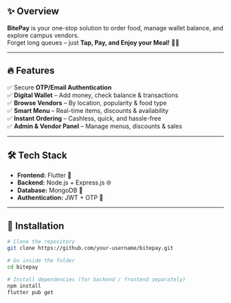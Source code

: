 

## ✨ Overview  
**BitePay** is your one-stop solution to order food, manage wallet balance, and explore campus vendors.  
Forget long queues – just **Tap, Pay, and Enjoy your Meal!** 🍕🥤  

---

## 🔥 Features  
✅ Secure **OTP/Email Authentication**  
✅ **Digital Wallet** – Add money, check balance & transactions  
✅ **Browse Vendors** – By location, popularity & food type  
✅ **Smart Menu** – Real-time items, discounts & availability  
✅ **Instant Ordering** – Cashless, quick, and hassle-free  
✅ **Admin & Vendor Panel** – Manage menus, discounts & sales  

---

## 🛠️ Tech Stack  
- **Frontend:** Flutter 💙  
- **Backend:** Node.js + Express.js 🌐  
- **Database:** MongoDB 🍃  
- **Authentication:** JWT + OTP 🔑  

---

## 🚀 Installation  

```bash
# Clone the repository
git clone https://github.com/your-username/bitepay.git

# Go inside the folder
cd bitepay

# Install dependencies (for backend / frontend separately)
npm install
flutter pub get
